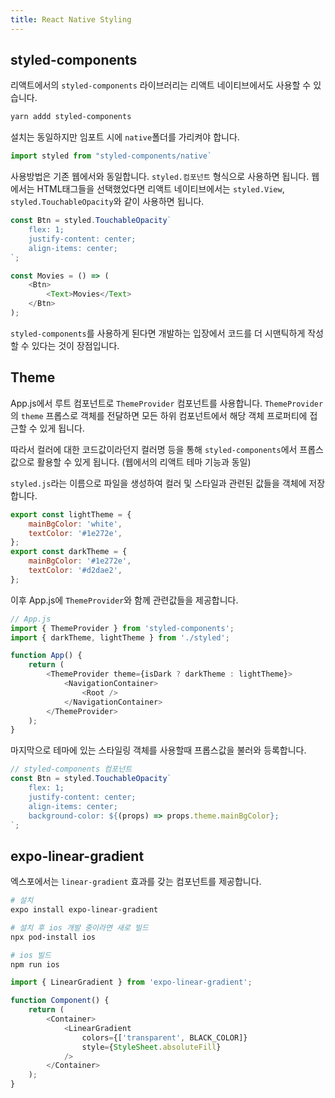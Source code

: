 ```yaml
---
title: React Native Styling
---
```


## styled-components

리액트에서의 `styled-components` 라이브러리는 리액트 네이티브에서도 사용할 수 있습니다.

```sh
yarn addd styled-components
```

설치는 동일하지만 임포트 시에 `native`폴더를 가리켜야 합니다.

```javascript
import styled from "styled-components/native`
```

사용방법은 기존 웹에서와 동일합니다. `styled.컴포넌트` 형식으로 사용하면 됩니다. 웹에서는 HTML태그들을 선택했었다면 리액트 네이티브에서는 `styled.View`, `styled.TouchableOpacity`와 같이 사용하면 됩니다.

```javascript
const Btn = styled.TouchableOpacity`
    flex: 1;
    justify-content: center;
    align-items: center;
`;

const Movies = () => (
    <Btn>
        <Text>Movies</Text>
    </Btn>
);
```

`styled-components`를 사용하게 된다면 개발하는 입장에서 코드를 더 시맨틱하게 작성할 수 있다는 것이 장점입니다.

## Theme

App.js에서 루트 컴포넌트로 `ThemeProvider` 컴포넌트를 사용합니다. `ThemeProvider`의 `theme` 프롭스로 객체를 전달하면 모든 하위 컴포넌트에서 해당 객체 프로퍼티에 접근할 수 있게 됩니다.

따라서 컬러에 대한 코드값이라던지 컬러명 등을 통해 `styled-components`에서 프롭스 값으로 활용할 수 있게 됩니다. (웹에서의 리액트 테마 기능과 동일)

`styled.js`라는 이름으로 파일을 생성하여 컬러 및 스타일과 관련된 값들을 객체에 저장합니다.

```javascript
export const lightTheme = {
    mainBgColor: 'white',
    textColor: '#1e272e',
};
export const darkTheme = {
    mainBgColor: '#1e272e',
    textColor: '#d2dae2',
};
```

이후 App.js에 `ThemeProvider`와 함께 관련값들을 제공합니다.

```javascript
// App.js
import { ThemeProvider } from 'styled-components';
import { darkTheme, lightTheme } from './styled';

function App() {
    return (
        <ThemeProvider theme={isDark ? darkTheme : lightTheme}>
            <NavigationContainer>
                <Root />
            </NavigationContainer>
        </ThemeProvider>
    );
}
```

마지막으로 테마에 있는 스타일링 객체를 사용할때 프롭스값을 불러와 등록합니다.

```javascript
// styled-components 컴포넌트
const Btn = styled.TouchableOpacity`
    flex: 1;
    justify-content: center;
    align-items: center;
    background-color: ${(props) => props.theme.mainBgColor};
`;
```

## expo-linear-gradient

엑스포에서는 `linear-gradient` 효과를 갖는 컴포넌트를 제공합니다.

```sh
# 설치
expo install expo-linear-gradient

# 설치 후 ios 개발 중이라면 새로 빌드
npx pod-install ios

# ios 빌드
npm run ios
```

```javascript
import { LinearGradient } from 'expo-linear-gradient';

function Component() {
    return (
        <Container>
            <LinearGradient
                colors={['transparent', BLACK_COLOR]}
                style={StyleSheet.absoluteFill}
            />
        </Container>
    );
}
```

